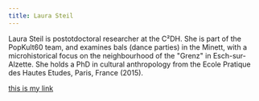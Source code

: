 ```yaml
--- 
title: Laura Steil
---
```


Laura Steil is postotdoctoral researcher at the C²DH. She is part of the PopKult60 team, and examines bals (dance parties) in the Minett, with a microhistorical focus on the neighbourhood of the "Grenz" in Esch-sur-Alzette. She holds a PhD in cultural anthropology from the Ecole Pratique des Hautes Etudes, Paris, France (2015). 

[this is my link](https://www.c2dh.uni.lu/de/people/laura-steil)


